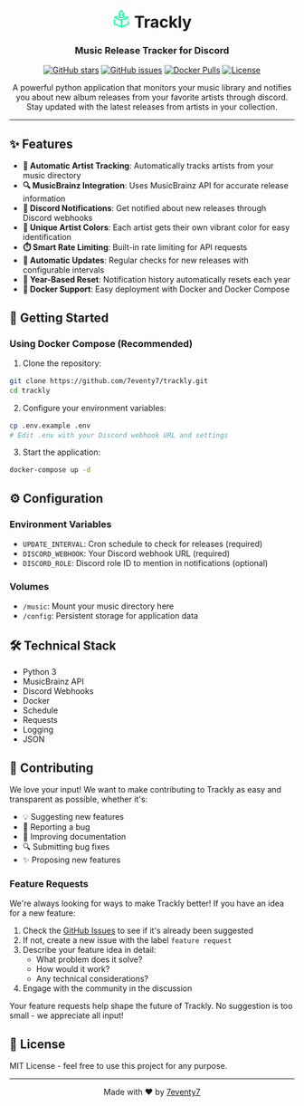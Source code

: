 <div align="center">

# <img src="icons/trackly.png" width="32" height="32" alt="Trackly Icon"> Trackly

### Music Release Tracker for Discord

[![GitHub stars](https://img.shields.io/github/stars/7eventy7/trackly.svg?style=social&label=Star&maxAge=2592000)](https://github.com/7eventy7/trackly/stargazers)
[![GitHub issues](https://img.shields.io/github/issues/7eventy7/trackly.svg)](https://github.com/7eventy7/trackly/issues)
[![Docker Pulls](https://img.shields.io/docker/pulls/7eventy7/trackly.svg)](https://hub.docker.com/r/7eventy7/trackly)
[![License](https://img.shields.io/github/license/7eventy7/trackly.svg)](https://github.com/7eventy7/trackly/blob/main/LICENSE)

A powerful python application that monitors your music library and notifies you about new album releases from your favorite artists through discord. Stay updated with the latest releases from artists in your collection.

</div>

---

## ✨ Features

- **🎵 Automatic Artist Tracking**: Automatically tracks artists from your music directory
- **🔍 MusicBrainz Integration**: Uses MusicBrainz API for accurate release information
- **📢 Discord Notifications**: Get notified about new releases through Discord webhooks
- **🎨 Unique Artist Colors**: Each artist gets their own vibrant color for easy identification
- **⏱️ Smart Rate Limiting**: Built-in rate limiting for API requests
- **🔄 Automatic Updates**: Regular checks for new releases with configurable intervals
- **📅 Year-Based Reset**: Notification history automatically resets each year
- **🐳 Docker Support**: Easy deployment with Docker and Docker Compose

## 🚀 Getting Started

### Using Docker Compose (Recommended)

1. Clone the repository:
```bash
git clone https://github.com/7eventy7/trackly.git
cd trackly
```

2. Configure your environment variables:
```bash
cp .env.example .env
# Edit .env with your Discord webhook URL and settings
```

3. Start the application:
```bash
docker-compose up -d
```

## ⚙️ Configuration

### Environment Variables
- `UPDATE_INTERVAL`: Cron schedule to check for releases (required)
- `DISCORD_WEBHOOK`: Your Discord webhook URL (required)
- `DISCORD_ROLE`: Discord role ID to mention in notifications (optional)


### Volumes
- `/music`: Mount your music directory here
- `/config`: Persistent storage for application data

## 🛠️ Technical Stack

- Python 3
- MusicBrainz API
- Discord Webhooks
- Docker
- Schedule
- Requests
- Logging
- JSON

## 👥 Contributing

We love your input! We want to make contributing to Trackly as easy and transparent as possible, whether it's:

- 💡 Suggesting new features
- 🐛 Reporting a bug
- 📝 Improving documentation
- 🔍 Submitting bug fixes
- ✨ Proposing new features

### Feature Requests

We're always looking for ways to make Trackly better! If you have an idea for a new feature:

1. Check the [GitHub Issues](https://github.com/7eventy7/trackly/issues) to see if it's already been suggested
2. If not, create a new issue with the label `feature request`
3. Describe your feature idea in detail:
   - What problem does it solve?
   - How would it work?
   - Any technical considerations?
4. Engage with the community in the discussion

Your feature requests help shape the future of Trackly. No suggestion is too small - we appreciate all input!

## 📝 License

MIT License - feel free to use this project for any purpose.

---

<div align="center">

Made with ❤️ by [7eventy7](https://github.com/7eventy7)

</div>
